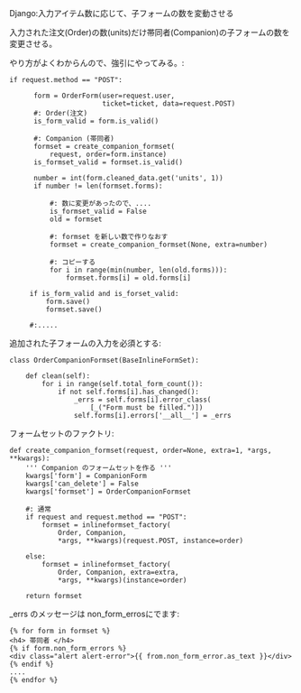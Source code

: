 Django:入力アイテム数に応じて、子フォームの数を変動させる


入力された注文(Order)の数(units)だけ帯同者(Companion)の子フォームの数を変更させる。


やり方がよくわからんので、強引にやってみる。:

    if request.method == "POST":

          form = OrderForm(user=request.user,
                           ticket=ticket, data=request.POST)
          #: Order(注文)
          is_form_valid = form.is_valid()
  
          #: Companion (帯同者)
          formset = create_companion_formset(
              request, order=form.instance)            
          is_formset_valid = formset.is_valid()

          number = int(form.cleaned_data.get('units', 1)) 
          if number != len(formset.forms):
          
              #: 数に変更があったので、....
              is_formset_valid = False
              old = formset
              
              #: formset を新しい数で作りなおす
              formset = create_companion_formset(None, extra=number)
              
              #: コピーする
              for i in range(min(number, len(old.forms))):
                  formset.forms[i] = old.forms[i]
          
         if is_form_valid and is_forset_valid:
             form.save()
             formset.save()
             
         #:.....



追加された子フォームの入力を必須とする:

    class OrderCompanionFormset(BaseInlineFormSet):

        def clean(self):
            for i in range(self.total_form_count()):
                if not self.forms[i].has_changed():
                    _errs = self.forms[i].error_class(
                        [_("Form must be filled.")])
                    self.forms[i].errors['__all__'] = _errs 


フォームセットのファクトリ:

    def create_companion_formset(request, order=None, extra=1, *args, **kwargs):
        ''' Companion のフォームセットを作る '''
        kwargs['form'] = CompanionForm
        kwargs['can_delete'] = False
        kwargs['formset'] = OrderCompanionFormset
    
        #: 通常
        if request and request.method == "POST":
            formset = inlineformset_factory(
                Order, Companion,
                *args, **kwargs)(request.POST, instance=order)
    
        else:
            formset = inlineformset_factory(
                Order, Companion, extra=extra,
                *args, **kwargs)(instance=order)
    
        return formset                    
                    
_errs のメッセージは non_form_errosにでます:

    {% for form in formset %}
    <h4> 帯同者 </h4>
    {% if form.non_form_errors %}
    <div class="alert alert-error">{{ from.non_form_error.as_text }}</div>
    {% endif %}
	....
    {% endfor %}                                                                  
